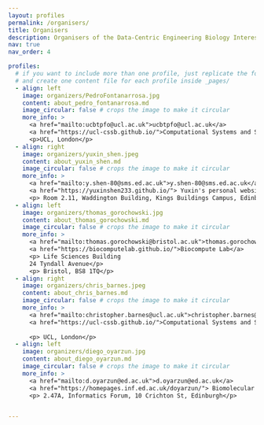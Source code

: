 ```yaml
---
layout: profiles
permalink: /organisers/
title: Organisers
description: Organisers of the Data-Centric Engineering Biology Interest Group
nav: true
nav_order: 4

profiles:
  # if you want to include more than one profile, just replicate the following block
  # and create one content file for each profile inside _pages/
  - align: left
    image: organizers/PedroFontanarrosa.jpg
    content: about_pedro_fontanarrosa.md
    image_circular: false # crops the image to make it circular
    more_info: >
      <a href="mailto:ucbtpfo@ucl.ac.uk">ucbtpfo@ucl.ac.uk</a>
      <a href="https://ucl-cssb.github.io/">Computational Systems and Synthetic Biology Research Group</a>
      <p>UCL, London</p>
  - align: right
    image: organizers/yuxin_shen.jpeg
    content: about_yuxin_shen.md
    image_circular: false # crops the image to make it circular
    more_info: >
      <a href="mailto:y.shen-80@sms.ed.ac.uk">y.shen-80@sms.ed.ac.uk</a>
      <a href="https://yuxinshen233.github.io/"> Yuxin's personal website </a>
      <p> Room 2.11, Waddington Building, Kings Buildings Campus, Edinburgh</p>
  - align: left
    image: organizers/thomas_gorochowski.jpg
    content: about_thomas_gorochowski.md
    image_circular: false # crops the image to make it circular
    more_info: >
      <a href="mailto:thomas.gorochowski@bristol.ac.uk">thomas.gorochowski@bristol.ac.uk</a>
      <a href="https://biocomputelab.github.io/">Biocompute Lab</a>
      <p> Life Sciences Building
      24 Tyndall Avenue</p>
      <p> Bristol, BS8 1TQ</p>
  - align: right
    image: organizers/chris_barnes.jpeg
    content: about_chris_barnes.md
    image_circular: false # crops the image to make it circular
    more_info: >
      <a href="mailto:christopher.barnes@ucl.ac.uk">christopher.barnes@ucl.ac.uk</a>
      <a href="https://ucl-cssb.github.io/">Computational Systems and Synthetic Biology Research Group</a>
      
      <p> UCL, London</p>
  - align: left
    image: organizers/diego_oyarzun.jpg
    content: about_diego_oyarzun.md
    image_circular: false # crops the image to make it circular
    more_info: >
      <a href="mailto:d.oyarzun@ed.ac.uk">d.oyarzun@ed.ac.uk</a>
      <a href="https://homepages.inf.ed.ac.uk/doyarzun/"> Biomolecular control group </a>
      <p> 2.47A, Informatics Forum, 10 Crichton St, Edinburgh</p>


---
```

